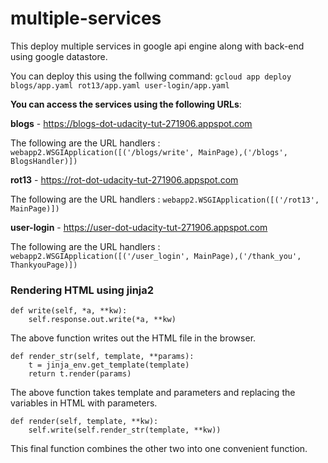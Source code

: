 # multiple-services
This deploy multiple services in google api engine along with back-end using google datastore.

You can deploy this using the follwing command:
```gcloud app deploy blogs/app.yaml rot13/app.yaml user-login/app.yaml```

**You can access the services using the following URLs**:

**blogs** - https://blogs-dot-udacity-tut-271906.appspot.com

The following are the URL handlers :
```webapp2.WSGIApplication([('/blogs/write', MainPage),('/blogs', BlogsHandler)]) ```

**rot13** - https://rot-dot-udacity-tut-271906.appspot.com

The following are the URL handlers :
```webapp2.WSGIApplication([('/rot13', MainPage)])```

**user-login** - https://user-dot-udacity-tut-271906.appspot.com

The following are the URL handlers :
```webapp2.WSGIApplication([('/user_login', MainPage),('/thank_you', ThankyouPage)])```

### Rendering HTML using jinja2
	def write(self, *a, **kw):
		self.response.out.write(*a, **kw)
The above function writes out the HTML file in the browser.

	def render_str(self, template, **params):
		t = jinja_env.get_template(template)
		return t.render(params)
The above function takes template and parameters and replacing the variables in HTML with parameters.

	def render(self, template, **kw):
		self.write(self.render_str(template, **kw))
This final function combines the other two into one convenient function.
